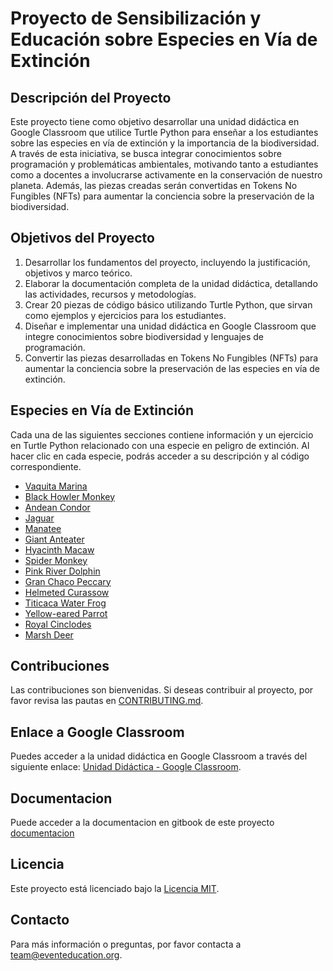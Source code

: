 # Proyecto de Sensibilización y Educación sobre Especies en Vía de Extinción

## Descripción del Proyecto

Este proyecto tiene como objetivo desarrollar una unidad didáctica en Google Classroom que utilice Turtle Python para enseñar a los estudiantes sobre las especies en vía de extinción y la importancia de la biodiversidad. A través de esta iniciativa, se busca integrar conocimientos sobre programación y problemáticas ambientales, motivando tanto a estudiantes como a docentes a involucrarse activamente en la conservación de nuestro planeta. Además, las piezas creadas serán convertidas en Tokens No Fungibles (NFTs) para aumentar la conciencia sobre la preservación de la biodiversidad.

## Objetivos del Proyecto

1. Desarrollar los fundamentos del proyecto, incluyendo la justificación, objetivos y marco teórico.
2. Elaborar la documentación completa de la unidad didáctica, detallando las actividades, recursos y metodologías.
3. Crear 20 piezas de código básico utilizando Turtle Python, que sirvan como ejemplos y ejercicios para los estudiantes.
4. Diseñar e implementar una unidad didáctica en Google Classroom que integre conocimientos sobre biodiversidad y lenguajes de programación.
5. Convertir las piezas desarrolladas en Tokens No Fungibles (NFTs) para aumentar la conciencia sobre la preservación de las especies en vía de extinción.

## Especies en Vía de Extinción

Cada una de las siguientes secciones contiene información y un ejercicio en Turtle Python relacionado con una especie en peligro de extinción. Al hacer clic en cada especie, podrás acceder a su descripción y al código correspondiente.

- [Vaquita Marina](especies/Vaquita_Marina.py)
- [Black Howler Monkey](especies/Black_Howler_Monkey)
- [Andean Condor](especies/rinoceronte_de_java.md)
- [Jaguar](especies/tortuga_carey.md)
- [Manatee](especies/gorila_de_montana.md)
- [Giant Anteater](especies/elefante_asiatico.md)
- [Hyacinth Macaw](especies/leopardo_de_las_nieves.md)
- [Spider Monkey](especies/panda_gigante.md)
- [Pink River Dolphin](especies/vaquita_marina.md)
- [Gran Chaco Peccary](especies/ballena_azul.md)
- [Helmeted Curassow](especies/vaquita_marina.md)
- [Titicaca Water Frog](especies/ballena_azul.md)
- [Yellow-eared Parrot ](especies/vaquita_marina.md)
- [Royal Cinclodes ](especies/ballena_azul.md)
- [Marsh Deer](especies/vaquita_marina.md)


## Contribuciones

Las contribuciones son bienvenidas. Si deseas contribuir al proyecto, por favor revisa las pautas en [CONTRIBUTING.md](CONTRIBUTING.md).

## Enlace a Google Classroom

Puedes acceder a la unidad didáctica en Google Classroom a través del siguiente enlace: [Unidad Didáctica - Google Classroom](https://classroom.google.com/).

## Documentacion

Puede acceder a la documentacion en gitbook de este proyecto [documentacion]()

## Licencia

Este proyecto está licenciado bajo la [Licencia MIT](LICENSE.md). 

## Contacto

Para más información o preguntas, por favor contacta a [team@eventeducation.org](mailto:team@eventeducation.org).

